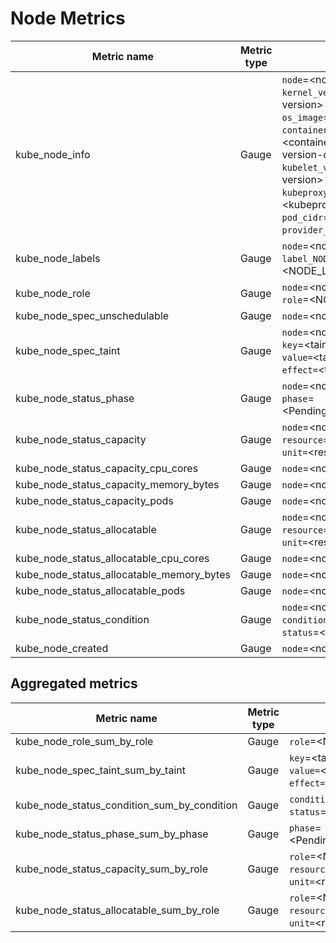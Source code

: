 # Node Metrics

| Metric name| Metric type | Labels/tags | Status |
| ---------- | ----------- | ----------- | ----------- |
| kube_node_info | Gauge | `node`=&lt;node-address&gt; <br> `kernel_version`=&lt;kernel-version&gt; <br> `os_image`=&lt;os-image-name&gt; <br> `container_runtime_version`=&lt;container-runtime-and-version-combination&gt; <br> `kubelet_version`=&lt;kubelet-version&gt; <br> `kubeproxy_version`=&lt;kubeproxy-version&gt; <br> `pod_cidr`=&lt;pod-cidr&gt; <br> `provider_id`=&lt;provider-id&gt; | STABLE |
| kube_node_labels | Gauge | `node`=&lt;node-address&gt; <br> `label_NODE_LABEL`=&lt;NODE_LABEL&gt;  | STABLE |
| kube_node_role | Gauge | `node`=&lt;node-address&gt; <br> `role`=&lt;NODE_ROLE&gt; | EXPERIMENTAL |
| kube_node_spec_unschedulable | Gauge | `node`=&lt;node-address&gt;|
| kube_node_spec_taint | Gauge | `node`=&lt;node-address&gt; <br> `key`=&lt;taint-key&gt; <br> `value=`&lt;taint-value&gt; <br> `effect=`&lt;taint-effect&gt; | STABLE |
| kube_node_status_phase| Gauge | `node`=&lt;node-address&gt; <br> `phase`=&lt;Pending\|Running\|Terminated&gt; | DEPRECATED |
| kube_node_status_capacity | Gauge | `node`=&lt;node-address&gt; <br> `resource`=&lt;resource-name&gt; <br> `unit=`&lt;resource-unit&gt;| STABLE |
| kube_node_status_capacity_cpu_cores | Gauge | `node`=&lt;node-address&gt;| DEPRECATED |
| kube_node_status_capacity_memory_bytes | Gauge | `node`=&lt;node-address&gt;| DEPRECATED |
| kube_node_status_capacity_pods | Gauge | `node`=&lt;node-address&gt;| DEPRECATED |
| kube_node_status_allocatable | Gauge | `node`=&lt;node-address&gt; <br> `resource`=&lt;resource-name&gt; <br> `unit=`&lt;resource-unit&gt;| STABLE |
| kube_node_status_allocatable_cpu_cores | Gauge | `node`=&lt;node-address&gt;| DEPRECATED |
| kube_node_status_allocatable_memory_bytes | Gauge | `node`=&lt;node-address&gt;| DEPRECATED |
| kube_node_status_allocatable_pods | Gauge | `node`=&lt;node-address&gt;| DEPRECATED |
| kube_node_status_condition | Gauge | `node`=&lt;node-address&gt; <br> `condition`=&lt;node-condition&gt; <br> `status`=&lt;true\|false\|unknown&gt; | STABLE |
| kube_node_created | Gauge | `node`=&lt;node-address&gt;| STABLE |

## Aggregated metrics

| Metric name| Metric type | Labels/tags | Status |
| ---------- | ----------- | ----------- | ----------- |
| kube_node_role_sum_by_role | Gauge | `role`=&lt;NODE_ROLE&gt; | EXPERIMENTAL |
| kube_node_spec_taint_sum_by_taint | Gauge | `key`=&lt;taint-key&gt; <br> `value=`&lt;taint-value&gt; <br> `effect=`&lt;taint-effect&gt; | STABLE |
| kube_node_status_condition_sum_by_condition | Gauge | `condition`=&lt;node-condition&gt; <br> `status`=&lt;true\|false\|unknown&gt; | STABLE |
| kube_node_status_phase_sum_by_phase | Gauge | `phase`=&lt;Pending\|Running\|Terminated&gt; | DEPRECATED |
| kube_node_status_capacity_sum_by_role | Gauge | `role`=&lt;NODE_ROLE&gt; <br> `resource`=&lt;resource-name&gt; <br> `unit=`&lt;resource-unit&gt;| STABLE |
| kube_node_status_allocatable_sum_by_role | Gauge | `role`=&lt;NODE_ROLE&gt; <br> `resource`=&lt;resource-name&gt; <br> `unit=`&lt;resource-unit&gt;| STABLE |
